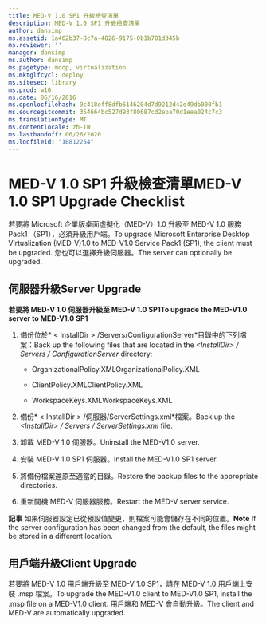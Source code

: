 ```yaml
---
title: MED-V 1.0 SP1 升級檢查清單
description: MED-V 1.0 SP1 升級檢查清單
author: dansimp
ms.assetid: 1a462b37-8c7a-4826-9175-0b1b701d345b
ms.reviewer: ''
manager: dansimp
ms.author: dansimp
ms.pagetype: mdop, virtualization
ms.mktglfcycl: deploy
ms.sitesec: library
ms.prod: w10
ms.date: 06/16/2016
ms.openlocfilehash: 9c418eff8dfb6146204d7d9212d42e49db000fb1
ms.sourcegitcommit: 354664bc527d93f80687cd2eba70d1eea024c7c3
ms.translationtype: MT
ms.contentlocale: zh-TW
ms.lasthandoff: 06/26/2020
ms.locfileid: "10812254"
---
```

# <span data-ttu-id="2fed0-103">MED-V 1.0 SP1 升級檢查清單</span><span class="sxs-lookup"><span data-stu-id="2fed0-103">MED-V 1.0 SP1 Upgrade Checklist</span></span>


<span data-ttu-id="2fed0-104">若要將 Microsoft 企業版桌面虛擬化（MED-V）1.0 升級至 MED-V 1.0 服務 Pack1 （SP1），必須升級用戶端。</span><span class="sxs-lookup"><span data-stu-id="2fed0-104">To upgrade Microsoft Enterprise Desktop Virtualization (MED-V)1.0 to MED-V1.0 Service Pack1 (SP1), the client must be upgraded.</span></span> <span data-ttu-id="2fed0-105">您也可以選擇升級伺服器。</span><span class="sxs-lookup"><span data-stu-id="2fed0-105">The server can optionally be upgraded.</span></span>

## <span data-ttu-id="2fed0-106">伺服器升級</span><span class="sxs-lookup"><span data-stu-id="2fed0-106">Server Upgrade</span></span>


**<span data-ttu-id="2fed0-107">若要將 MED-V 1.0 伺服器升級至 MED-V 1.0 SP1</span><span class="sxs-lookup"><span data-stu-id="2fed0-107">To upgrade the MED-V1.0 server to MED-V1.0 SP1</span></span>**

1.  <span data-ttu-id="2fed0-108">備份位於\* &lt; InstallDir &gt; /Servers/ConfigurationServer\*目錄中的下列檔案：</span><span class="sxs-lookup"><span data-stu-id="2fed0-108">Back up the following files that are located in the *&lt;InstallDir&gt; / Servers / ConfigurationServer* directory:</span></span>

    -   <span data-ttu-id="2fed0-109">OrganizationalPolicy.XML</span><span class="sxs-lookup"><span data-stu-id="2fed0-109">OrganizationalPolicy.XML</span></span>

    -   <span data-ttu-id="2fed0-110">ClientPolicy.XML</span><span class="sxs-lookup"><span data-stu-id="2fed0-110">ClientPolicy.XML</span></span>

    -   <span data-ttu-id="2fed0-111">WorkspaceKeys.XML</span><span class="sxs-lookup"><span data-stu-id="2fed0-111">WorkspaceKeys.XML</span></span>

2.  <span data-ttu-id="2fed0-112">備份\* &lt; InstallDir &gt; /伺服器/ServerSettings.xml\*檔案。</span><span class="sxs-lookup"><span data-stu-id="2fed0-112">Back up the *&lt;InstallDir&gt; / Servers / ServerSettings.xml* file.</span></span>

3.  <span data-ttu-id="2fed0-113">卸載 MED-V 1.0 伺服器。</span><span class="sxs-lookup"><span data-stu-id="2fed0-113">Uninstall the MED-V1.0 server.</span></span>

4.  <span data-ttu-id="2fed0-114">安裝 MED-V 1.0 SP1 伺服器。</span><span class="sxs-lookup"><span data-stu-id="2fed0-114">Install the MED-V1.0 SP1 server.</span></span>

5.  <span data-ttu-id="2fed0-115">將備份檔案還原至適當的目錄。</span><span class="sxs-lookup"><span data-stu-id="2fed0-115">Restore the backup files to the appropriate directories.</span></span>

6.  <span data-ttu-id="2fed0-116">重新開機 MED-V 伺服器服務。</span><span class="sxs-lookup"><span data-stu-id="2fed0-116">Restart the MED-V server service.</span></span>

<span data-ttu-id="2fed0-117">**記事** 如果伺服器設定已從預設值變更，則檔案可能會儲存在不同的位置。</span><span class="sxs-lookup"><span data-stu-id="2fed0-117">**Note** If the server configuration has been changed from the default, the files might be stored in a different location.</span></span>

 

## <span data-ttu-id="2fed0-118">用戶端升級</span><span class="sxs-lookup"><span data-stu-id="2fed0-118">Client Upgrade</span></span>


<span data-ttu-id="2fed0-119">若要將 MED-V 1.0 用戶端升級至 MED-V 1.0 SP1，請在 MED-V 1.0 用戶端上安裝 .msp 檔案。</span><span class="sxs-lookup"><span data-stu-id="2fed0-119">To upgrade the MED-V1.0 client to MED-V1.0 SP1, install the .msp file on a MED-V1.0 client.</span></span> <span data-ttu-id="2fed0-120">用戶端和 MED-V 會自動升級。</span><span class="sxs-lookup"><span data-stu-id="2fed0-120">The client and MED-V are automatically upgraded.</span></span>

 

 






